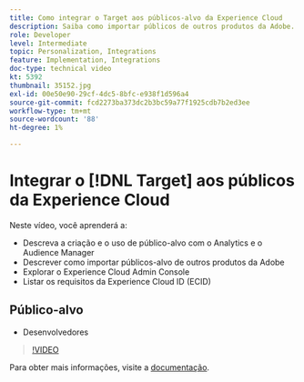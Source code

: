 ```yaml
---
title: Como integrar o Target aos públicos-alvo da Experience Cloud
description: Saiba como importar públicos de outros produtos da Adobe. Familiarize-se com o Experience Cloud Admin Console e os requisitos da Experience Cloud ID (ECID).
role: Developer
level: Intermediate
topic: Personalization, Integrations
feature: Implementation, Integrations
doc-type: technical video
kt: 5392
thumbnail: 35152.jpg
exl-id: 00e50e90-29cf-4dc5-8bfc-e938f1d596a4
source-git-commit: fcd2273ba373dc2b3bc59a77f1925cdb7b2ed3ee
workflow-type: tm+mt
source-wordcount: '88'
ht-degree: 1%

---
```


# Integrar o [!DNL Target] aos públicos da Experience Cloud

Neste vídeo, você aprenderá a:

* Descreva a criação e o uso de público-alvo com o Analytics e o Audience Manager
* Descrever como importar públicos-alvo de outros produtos da Adobe
* Explorar o Experience Cloud Admin Console
* Listar os requisitos da Experience Cloud ID (ECID)

## Público-alvo

* Desenvolvedores

>[!VIDEO](https://video.tv.adobe.com/v/35152/?quality=12)

Para obter mais informações, visite a [documentação](https://experienceleague.adobe.com/docs/target/using/integrate/mmp.html?lang=pt-BR).
